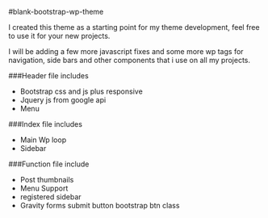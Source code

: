 #blank-bootstrap-wp-theme

I created this theme as a starting point for my theme development, feel free to use it for your new projects.

I will be adding a few more javascript fixes and some more wp tags for navigation, side bars and other components that i use on all my projects.




###Header file includes
* Bootstrap css and js plus responsive
* Jquery js from google api
* Menu


###Index file includes
* Main Wp loop
* Sidebar

###Function file include
* Post thumbnails
* Menu Support
* registered sidebar
* Gravity forms submit button bootstrap btn class

